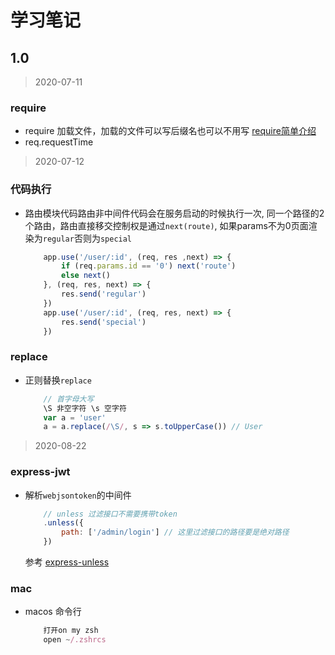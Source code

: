 # 学习笔记

## 1.0

>2020-07-11

### require

+ require 加载文件，加载的文件可以写后缀名也可以不用写 [require简单介绍](https://blog.csdn.net/maoguiyou/article/details/51777398)
+ req.requestTime

>2020-07-12

### 代码执行

+ 路由模块代码路由非中间件代码会在服务启动的时候执行一次, 同一个路径的2个路由，路由直接移交控制权是通过`next(route)`, 如果params不为0页面渲染为`regular`否则为`special`

    ```js
        app.use('/user/:id', (req, res ,next) => {
            if (req.params.id == '0') next('route')
            else next()
        }, (req, res, next) => {
            res.send('regular')
        })
        app.use('/user/:id', (req, res, next) => {
            res.send('special')
        })
    ```

### replace
+ 正则替换`replace`
    ```js
        // 首字母大写
        \S 非空字符 \s 空字符
        var a = 'user'
        a = a.replace(/\S/, s => s.toUpperCase()) // User
    ```

> 2020-08-22
### express-jwt
+ 解析`webjsontoken`的中间件
    ```js
        // unless 过滤接口不需要携带token
        .unless({
            path: ['/admin/login'] // 这里过滤接口的路径要是绝对路径
        })
    ```
    参考 [express-unless](https://github.com/jfromaniello/express-unless)

### mac
+ macos 命令行
    ```js
        打开on my zsh
        open ~/.zshrcs
    ```
